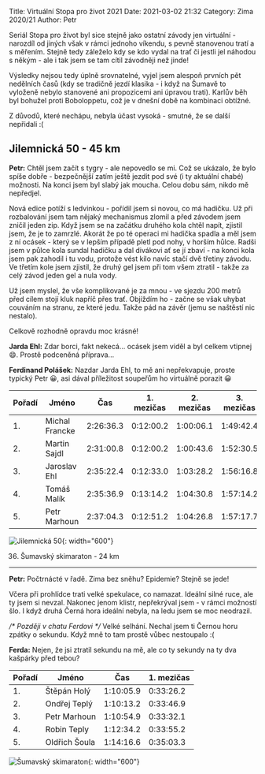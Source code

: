 Title: Virtuální Stopa pro život 2021
Date: 2021-03-02 21:32
Category: Zima 2020/21
Author: Petr

Seriál Stopa pro život byl sice stejně jako ostatní závody jen virtuální - narozdíl od jiných však v rámci jednoho víkendu, s pevně stanovenou tratí a s měřením. Stejně tedy záleželo kdy se kdo vydal na trať či jestli jel náhodou s někým - ale i tak jsem se tam cítil závodněji než jinde!

Výsledky nejsou tedy úplně srovnatelné, vyjel jsem alespoň prvních pět nedělních časů (kdy se tradičně jezdí klasika - i když na Šumavě to vyloženě nebylo stanovené ani propozicemi ani úpravou trati). Karlův běh byl bohužel proti Boboloppetu, což je v dnešní době na kombinaci obtížné.

Z důvodů, které nechápu, nebyla účast vysoká - smutné, že se další nepřidali :(

Jilemnická 50 - 45 km
---------------------

**Petr:** Chtěl jsem začít s tygry - ale nepovedlo se mi. Což se ukázalo, že bylo spíše dobře - bezpečnější zatím ještě jezdit pod své (i ty aktuální chabé) možnosti. Na konci jsem byl slabý jak moucha. Celou dobu sám, nikdo mě nepředjel.

Nová edice potíží s ledvinkou - pořídil jsem si novou, co má hadičku. Už při rozbalování jsem tam nějaký mechanismus zlomil a před závodem jsem zničil jeden zip. Když jsem se na začátku druhého kola chtěl napít, zjistil jsem, že je to zamrzlé. Akorát že po té operaci mi hadička spadla a měl jsem z ní ocásek - který se v lepším případě pletl pod nohy, v horším hůlce. Radši jsem v půlce kola sundal hadičku a dal divákovi ať se jí zbaví - na konci kola jsem pak zahodil i tu vodu, protože vést kilo navíc stačí dvě třetiny závodu. Ve třetím kole jsem zjistil, že druhý gel jsem při tom všem ztratil - takže za celý závod jeden gel a nula vody.

Už jsem myslel, že vše komplikované je za mnou - ve sjezdu 200 metrů před cílem stojí kluk napříč přes trať. Objíždím ho - začne se však uhybat couváním na stranu, ze které jedu. Takže pád na závěr (jemu se naštěstí nic nestalo).

Celkově rozhodně opravdu moc krásné!

**Jarda Ehl:** Zdar borci, fakt nekecá... ocásek jsem viděl a byl celkem vtipnej 😄. Prostě podceněná příprava...

**Ferdinand Polášek:** Nazdar Jarda Ehl, to mě ani nepřekvapuje, proste typický Petr 😀, asi dával příležitost soupeřům ho virtuálně porazit 😀

| Pořadí | Jméno          | Čas       | 1. mezičas | 2. mezičas | 3. mezičas |
|--------|----------------|-----------|------------|------------|------------|
| 1.     | Michal Francke | 2:26:36.3 | 0:12:00.2  | 1:00:06.1  | 1:49:42.4  |
| 2.     | Martin Sajdl   | 2:31:00.8 | 0:12:00.2  | 1:00:43.6  | 1:52:30.5  |
| 3.     | Jaroslav Ehl   | 2:35:22.4 | 0:12:33.0  | 1:03:28.2  | 1:56:16.8  |
| 4.     | Tomáš Malík    | 2:35:36.9 | 0:13:14.2  | 1:04:30.8  | 1:57:14.2  |
| 5.     | Petr Marhoun   | 2:37:04.3 | 0:12:51.2  | 1:04:26.8  | 1:57:17.7  |

![Jilemnická 50]({static}/static/zima-2020-21/jilemnicka-50.jpg){: width="600"}

36. Šumavský skimaraton - 24 km
-------------------------------

**Petr:** Počtrnácté v řadě. Zima bez sněhu? Epidemie? Stejně se jede!

Včera při prohlídce trati velké spekulace, co namazat. Ideální silné ruce, ale ty jsem si nevzal. Nakonec jenom klistr, nepřekrýval jsem - v rámci možností šlo. I když druhá Černá hora ideální nebyla, na ledu jsem se moc neodrazil.

*/\* Později v chatu Ferdovi \*/* Velké selhání. Nechal jsem ti Černou horu zpátky o sekundu. Když mně to tam prostě vůbec nestoupalo :(

**Ferda:** Nejen, že jsi ztratil sekundu na mě, ale co ty sekundy na ty dva kašpárky před tebou?

| Pořadí | Jméno         | Čas       | 1. mezičas |
|--------|---------------|-----------|------------|
| 1.     | Štěpán Holý   | 1:10:05.9 | 0:33:26.2  |
| 2.     | Ondřej Teplý  | 1:10:13.2 | 0:33:46.9  |
| 3.     | Petr Marhoun  | 1:10:54.9 | 0:33:32.1  |
| 4.     | Robin Teply   | 1:12:34.2 | 0:33:55.2  |
| 5.     | Oldřich Šoula | 1:14:16.6 | 0:35:03.3  |

![Šumavský skimaraton]({static}/static/zima-2020-21/sumavsky-skimaraton.jpg){: width="600"}
